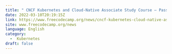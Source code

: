 ```yaml
---
title: " CNCF Kubernetes and Cloud-Native Associate Study Course – Pass the Exam With This Free 13-Hour Course "
date: 2022-03-10T20:19:15Z
link: https://www.freecodecamp.org/news/cncf-kubernetes-cloud-native-associate-exam-course/?utm_medium=RSS&utm_source=news.12bit.vn
site: www.freecodecamp.org/news
language: English
category:
  -  Kubernetes 
draft: false
---
```

